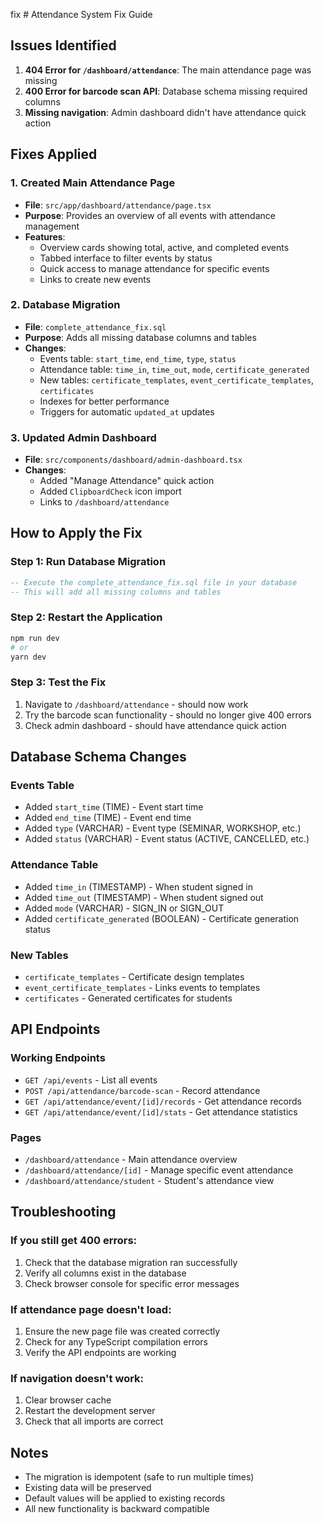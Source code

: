 fix # Attendance System Fix Guide

## Issues Identified

1. **404 Error for `/dashboard/attendance`**: The main attendance page was missing
2. **400 Error for barcode scan API**: Database schema missing required columns
3. **Missing navigation**: Admin dashboard didn't have attendance quick action

## Fixes Applied

### 1. Created Main Attendance Page
- **File**: `src/app/dashboard/attendance/page.tsx`
- **Purpose**: Provides an overview of all events with attendance management
- **Features**:
  - Overview cards showing total, active, and completed events
  - Tabbed interface to filter events by status
  - Quick access to manage attendance for specific events
  - Links to create new events

### 2. Database Migration
- **File**: `complete_attendance_fix.sql`
- **Purpose**: Adds all missing database columns and tables
- **Changes**:
  - Events table: `start_time`, `end_time`, `type`, `status`
  - Attendance table: `time_in`, `time_out`, `mode`, `certificate_generated`
  - New tables: `certificate_templates`, `event_certificate_templates`, `certificates`
  - Indexes for better performance
  - Triggers for automatic `updated_at` updates

### 3. Updated Admin Dashboard
- **File**: `src/components/dashboard/admin-dashboard.tsx`
- **Changes**:
  - Added "Manage Attendance" quick action
  - Added `ClipboardCheck` icon import
  - Links to `/dashboard/attendance`

## How to Apply the Fix

### Step 1: Run Database Migration
```sql
-- Execute the complete_attendance_fix.sql file in your database
-- This will add all missing columns and tables
```

### Step 2: Restart the Application
```bash
npm run dev
# or
yarn dev
```

### Step 3: Test the Fix
1. Navigate to `/dashboard/attendance` - should now work
2. Try the barcode scan functionality - should no longer give 400 errors
3. Check admin dashboard - should have attendance quick action

## Database Schema Changes

### Events Table
- Added `start_time` (TIME) - Event start time
- Added `end_time` (TIME) - Event end time  
- Added `type` (VARCHAR) - Event type (SEMINAR, WORKSHOP, etc.)
- Added `status` (VARCHAR) - Event status (ACTIVE, CANCELLED, etc.)

### Attendance Table
- Added `time_in` (TIMESTAMP) - When student signed in
- Added `time_out` (TIMESTAMP) - When student signed out
- Added `mode` (VARCHAR) - SIGN_IN or SIGN_OUT
- Added `certificate_generated` (BOOLEAN) - Certificate generation status

### New Tables
- `certificate_templates` - Certificate design templates
- `event_certificate_templates` - Links events to templates
- `certificates` - Generated certificates for students

## API Endpoints

### Working Endpoints
- `GET /api/events` - List all events
- `POST /api/attendance/barcode-scan` - Record attendance
- `GET /api/attendance/event/[id]/records` - Get attendance records
- `GET /api/attendance/event/[id]/stats` - Get attendance statistics

### Pages
- `/dashboard/attendance` - Main attendance overview
- `/dashboard/attendance/[id]` - Manage specific event attendance
- `/dashboard/attendance/student` - Student's attendance view

## Troubleshooting

### If you still get 400 errors:
1. Check that the database migration ran successfully
2. Verify all columns exist in the database
3. Check browser console for specific error messages

### If attendance page doesn't load:
1. Ensure the new page file was created correctly
2. Check for any TypeScript compilation errors
3. Verify the API endpoints are working

### If navigation doesn't work:
1. Clear browser cache
2. Restart the development server
3. Check that all imports are correct

## Notes

- The migration is idempotent (safe to run multiple times)
- Existing data will be preserved
- Default values will be applied to existing records
- All new functionality is backward compatible
